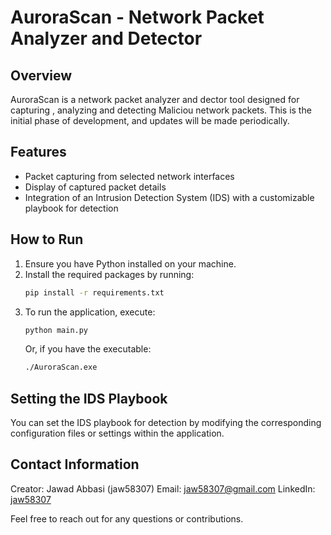 # AuroraScan - Network Packet Analyzer and Detector

## Overview
AuroraScan is a network packet analyzer and dector  tool designed for capturing , analyzing  and detecting Maliciou network packets. This is the initial phase of development, and updates will be made periodically.

## Features
- Packet capturing from selected network interfaces
- Display of captured packet details
- Integration of an Intrusion Detection System (IDS) with a customizable playbook for detection

## How to Run
1. Ensure you have Python installed on your machine.
2. Install the required packages by running:
   ```bash
   pip install -r requirements.txt
   ```
3. To run the application, execute:
   ```bash
   python main.py
   ```
   Or, if you have the executable:
   ```bash
   ./AuroraScan.exe
   ```

## Setting the IDS Playbook
You can set the IDS playbook for detection by modifying the corresponding configuration files or settings within the application.

## Contact Information
Creator: Jawad Abbasi (jaw58307)
Email: jaw58307@gmail.com
LinkedIn: [jaw58307](https://www.linkedin.com/in/jaw58307)

Feel free to reach out for any questions or contributions.
